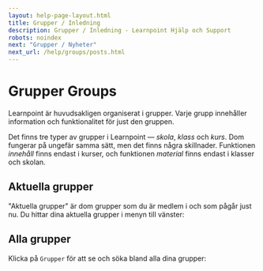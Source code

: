 ```yaml
---
layout: help-page-layout.html
title: Grupper / Inledning
description: Grupper / Inledning - Learnpoint Hjälp och Support
robots: noindex
next: "Grupper / Nyheter"
next_url: /help/groups/posts.html
---
```


<h1>
    <span lang="sv">Grupper</span>
    <span lang="en">Groups</span>
</h1>

<!-- only-in-swedish.html -->

Learnpoint är huvudsakligen organiserat i grupper. Varje grupp innehåller information och funktionalitet för just den gruppen.

Det finns tre typer av grupper i Learnpoint — *skola*, *klass* och *kurs*. Dom fungerar på ungefär samma sätt, men det finns några skillnader. Funktionen *innehåll* finns endast i kurser, och funktionen *material* finns endast i klasser och skolan.

## Aktuella grupper

"Aktuella grupper" är dom grupper som du är medlem i och som pågår just nu. Du hittar dina aktuella grupper i menyn till vänster:

<!-- desktop-screenshot.html, { src: "_assets/current-groups.png" } -->


## Alla grupper

Klicka på `Grupper` för att se och söka bland alla dina grupper:

<!-- desktop-screenshot.html, { src: "_assets/groups.png" } -->
